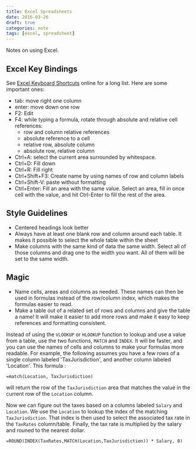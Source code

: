 ```yaml
---
title: Excel Spreadsheets
date: 2016-03-26
draft: true
categories: note
tags: [excel, spreadsheet]
---
```


Notes on using Excel.
<!--more-->

## Excel Key Bindings
See [Excel Keyboard Shortcuts](http://www.asap-utilities.com/excel-tips-shortcuts.php) online for a long list. Here are some important ones:

- tab: move right one column
- enter: move down one row
- F2: Edit
- F4: while typing a formula, rotate through absolute and relative cell references:
    - row and column relative references
    - absolute reference to a cell
    - relative row, absolute column
    - absolute row, relative column
- Ctrl+A: select the current area surrounded by whitespace.
- Ctrl+D: Fill down
- Ctrl+R: Fill right
- Ctrl+Shift+F3: Create name by using names of row and column labels
- Ctrl+Shift-V: paste without formatting
- Ctrl+Enter: Fill an area with the same value. Select an area, fill in once cell with the value, and hit Ctrl-Enter to fill the rest of the area.

## Style Guidelines
- Centered headings look better
- Always have at least one blank row and column around each table. It makes it possible to select the whole table within the sheet
- Make columns with the same kind of data the same width. Select all of those columns and drag one to the width you want. All of them will be set to the same width.

## Magic
- Name cells, areas and columns as needed. These names can then be used in formulas instead of the row/column index, which makes the formulas easier to read.
- Make a table out of a related set of rows and columns and give the table a name! It will make it easier to add more rows and make it easy to keep references and formatting consistent.

Instead of using the `VLOOKUP` or `HLOOKUP` function to lookup and use a value from a table, use the two functions, `MATCH` and `INDEX`. It will be faster, and you can use the names of cells and columns to make your formulas more readable. For example, the following assumes you have a few rows of a single column labeled 'TaxJurisdiction', and another column labeled 'Location'. This formula :

```
=match(Location, TaxJurisdiction)
```

will return the row of the `TaxJurisdiction` area that matches the value in the current row of the `Location` column.

Now we can figure out the taxes based on a columns labeled `Salary` and `Location`. We use the `Location` to lookup the index of the matching `TaxJurisdiction`. That index is then used to select the associated tax rate in the `TaxRates` column/table. Finally, the tax rate is multiplied by the salary and rouned to the nearest dollar.

```
=ROUND(INDEX(TaxRates,MATCH(Location,TaxJurisdiction)) * Salary, 0)
```

